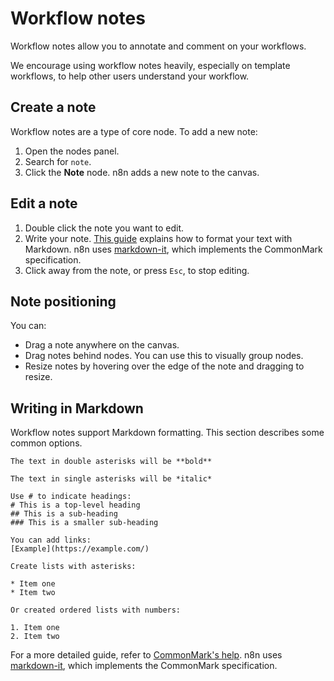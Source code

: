 # Workflow notes

Workflow notes allow you to annotate and comment on your workflows.

We encourage using workflow notes heavily, especially on template workflows, to help other users understand your workflow.

## Create a note

Workflow notes are a type of core node. To add a new note:

1. Open the nodes panel.
2. Search for `note`.
3. Click the **Note** node. n8n adds a new note to the canvas.

## Edit a note

1. Double click the note you want to edit.
2. Write your note. [This guide](https://commonmark.org/help/) explains how to format your text with Markdown. n8n uses [markdown-it](https://github.com/markdown-it/markdown-it), which implements the CommonMark specification. 
3. Click away from the note, or press `Esc`, to stop editing.

## Note positioning

You can:

* Drag a note anywhere on the canvas.
* Drag notes behind nodes. You can use this to visually group nodes.
* Resize notes by hovering over the edge of the note and dragging to resize.

## Writing in Markdown

Workflow notes support Markdown formatting. This section describes some common options.

```
The text in double asterisks will be **bold**

The text in single asterisks will be *italic*

Use # to indicate headings:
# This is a top-level heading
## This is a sub-heading
### This is a smaller sub-heading

You can add links:
[Example](https://example.com/)

Create lists with asterisks:

* Item one
* Item two

Or created ordered lists with numbers:

1. Item one
2. Item two
```

For a more detailed guide, refer to [CommonMark's help](https://commonmark.org/help/). n8n uses [markdown-it](https://github.com/markdown-it/markdown-it), which implements the CommonMark specification.